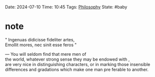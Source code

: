Date: 2024-07-10
Time: 10:45
Tags: [Philosophy](./Philosophy.md)
State: #baby 

# note

" Ingenuas didicisse fideliter artes,  
Emollit mores, nec sinit esse feros "  
  
— You will seldom find that mere men of  
the world, whatever strong sense they may be endowed with ,  
are very nice in distinguishing characters, or in marking those insensible differences and gradations which make one man pre ferable to another.